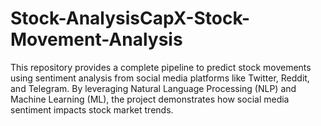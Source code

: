 # Stock-AnalysisCapX-Stock-Movement-Analysis
This repository provides a complete pipeline to predict stock movements using sentiment analysis from social media platforms like Twitter, Reddit, and Telegram. By leveraging Natural Language Processing (NLP) and Machine Learning (ML), the project demonstrates how social media sentiment impacts stock market trends.
